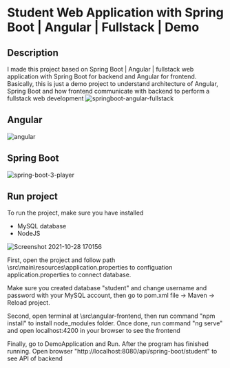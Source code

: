 # Student Web Application with Spring Boot | Angular | Fullstack | Demo 
## Description

I made this project based on Spring Boot | Angular | fullstack  web application with Spring Boot for backend and Angular for frontend. Basically, this is just a demo project to understand architecture of Angular, Spring Boot and how frontend communicate with backend to perform a fullstack web development
![springboot-angular-fullstack](https://user-images.githubusercontent.com/86077654/139099716-8975a4f7-67c3-4d8a-a21b-d202119af096.png)

## Angular
![angular](https://user-images.githubusercontent.com/86077654/139235800-ecf841b2-52b3-4211-b271-cd479941ba9e.png)

## Spring Boot
![spring-boot-3-player](https://user-images.githubusercontent.com/86077654/138086348-6cb23128-f9ec-4e20-9f36-0aac9006e7ac.png)

## Run project

To run the project, make sure you have installed
- MySQL database
- NodeJS

![Screenshot 2021-10-28 170156](https://user-images.githubusercontent.com/86077654/139234298-500e4647-5b8c-4dea-bfd6-5d4cc96cc986.png)

First, open the project and follow path \src\main\resources\application.properties to configuation application.properties to connect database.

Make sure you created database "student" and change username and password with your MySQL account, then go to pom.xml file -> Maven -> Reload project.

Second, open terminal at \src\angular-frontend, then run command "npm install" to install node_modules folder. Once done, run command "ng serve" and open localhost:4200 in your browser to see the frontend

Finally, go to DemoApplication and Run. After the program has finished running. Open browser "http://localhost:8080/api/spring-boot/student"  to see API of backend


